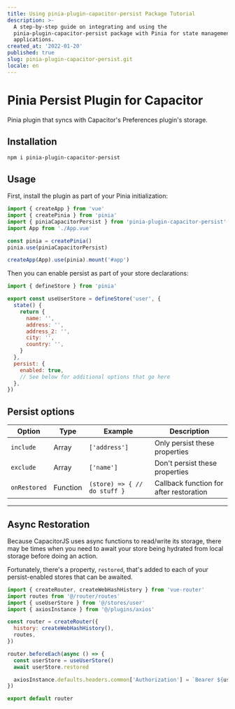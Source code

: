 ```yaml
---
title: Using pinia-plugin-capacitor-persist Package Tutorial
description: >-
  A step-by-step guide on integrating and using the
  pinia-plugin-capacitor-persist package with Pinia for state management in Vue
  applications.
created_at: '2022-01-20'
published: true
slug: pinia-plugin-capacitor-persist.git
locale: en
---
```


# Pinia Persist Plugin for Capacitor

Pinia plugin that syncs with Capacitor's Preferences plugin's storage.

## Installation

```
npm i pinia-plugin-capacitor-persist
```

## Usage

First, install the plugin as part of your Pinia initialization:

```js
import { createApp } from 'vue'
import { createPinia } from 'pinia'
import { piniaCapacitorPersist } from 'pinia-plugin-capacitor-persist'
import App from './App.vue'

const pinia = createPinia()
pinia.use(piniaCapacitorPersist)

createApp(App).use(pinia).mount('#app')
```

Then you can enable persist as part of your store declarations:

```js
import { defineStore } from 'pinia'

export const useUserStore = defineStore('user', {
  state() {
    return {
      name: '',
      address: '',
      address_2: '',
      city: '',
      country: '',
    }
  },
  persist: {
    enabled: true,
    // See below for additional options that go here
  },
})
```

## Persist options

| Option       | Type     | Example                      | Description                             |
| ------------ | -------- | ---------------------------- | --------------------------------------- |
| `include`    | Array    | `['address']`                | Only persist these properties           |
| `exclude`    | Array    | `['name']`                   | Don't persist these properties          |
| `onRestored` | Function | `(store) => { // do stuff }` | Callback function for after restoration |

---

## Async Restoration

Because CapacitorJS uses async functions to read/write its storage, there may be times when you need to await your store being hydrated from local storage before doing an action.

Fortunately, there's a property, `restored`, that's added to each of your persist-enabled stores that can be awaited.

```js
import { createRouter, createWebHashHistory } from 'vue-router'
import routes from '@/router/routes'
import { useUserStore } from '@/stores/user'
import { axiosInstance } from '@/plugins/axios'

const router = createRouter({
  history: createWebHashHistory(),
  routes,
})

router.beforeEach(async () => {
  const userStore = useUserStore()
  await userStore.restored

  axiosInstance.defaults.headers.common['Authorization'] = `Bearer ${userStore.token}`
})

export default router
```
